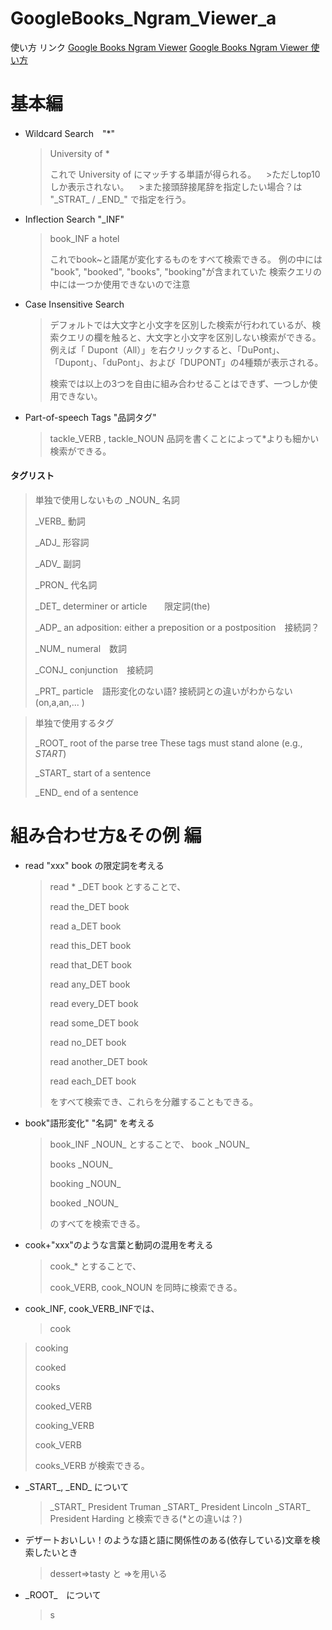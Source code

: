 # GoogleBooks_Ngram_Viewer_a 

使い方
リンク
[Google Books Ngram Viewer](https://books.google.com/ngrams)
[Google Books Ngram Viewer 使い方](https://books.google.com/ngrams/info)

# 基本編
- Wildcard Search　"*"
	> University of *
	> 
	>これで University of にマッチする単語が得られる。
    >ただしtop10しか表示されない。
    >また接頭辞接尾辞を指定したい場合？は "\_STRAT\_ / \_END\_" で指定を行う。

- Inflection Search "_INF"
    > book_INF a hotel
    > 
	>これでbook~と語尾が変化するものをすべて検索できる。
    >例の中には "book", "booked", "books", "booking"が含まれていた
    >検索クエリの中には一つか使用できないので注意

- Case Insensitive Search 
	> デフォルトでは大文字と小文字を区別した検索が行われているが、検索クエリの欄を触ると、大文字と小文字を区別しない検索ができる。
    > 例えば「 Dupont（All）」を右クリックすると、「DuPont」、「Dupont」、「duPont」、および「DUPONT」の4種類が表示される。
	>
    >検索では以上の3つを自由に組み合わせることはできず、一つしか使用できない。

- Part-of-speech Tags "品詞タグ"
    > tackle_VERB , tackle_NOUN
    > 品詞を書くことによって\*よりも細かい検索ができる。
   
#### タグリスト
>単独で使用しないもの
>\_NOUN\_		名詞
>
>\_VERB\_   動詞
>
>\_ADJ\_	形容詞
>
>\_ADV\_	副詞
>
>\_PRON\_	代名詞
>
>\_DET\_	determiner or article　　限定詞(the)
>
>\_ADP\_	an adposition: either a preposition or a postposition　接続詞？
>
>\_NUM\_	numeral　数詞
>
>\_CONJ\_	conjunction　接続詞
>
>\_PRT\_	particle　語形変化のない語? 接続詞との違いがわからない(on,a,an,... )

>単独で使用するタグ
>
>\_ROOT\_	root of the parse tree	These tags must stand alone (e.g., _START_)
>
>\_START\_	start of a sentence
>
>\_END\_	end of a sentence

# 組み合わせ方&その例 編
- read "xxx" book の限定詞を考える
    > read * _DET book とすることで、 
    >
	> read the_DET book
    > 
	> read a_DET book
	>
    >read this_DET book
	>
    >read that_DET book
	>
    >read any_DET book
	>
    >read every_DET book
	>
    >read some_DET book
	>
    >read no_DET book
	>
    >read another_DET book
	>
    >read each_DET book
	>
    >をすべて検索でき、これらを分離することもできる。
    
- book"語形変化" "名詞" を考える
    > book_INF \_NOUN\_ とすることで、
    >book \_NOUN\_
    >
    >books \_NOUN\_
    >
    >booking \_NOUN\_
    >
    >booked \_NOUN\_
    >
    >のすべてを検索できる。

- cook+"xxx"のような言葉と動詞の混用を考える
  	> cook\_\* とすることで、
    >
    >cook_VERB, cook_NOUN を同時に検索できる。

- cook_INF, cook_VERB_INFでは、
    >cook
>cooking
>
>cooked
>
>cooks
>
>cooked_VERB
>
>cooking_VERB
>
>cook_VERB
>
>cooks_VERB
>が検索できる。

- \_START\_, \_END\_ について
    > \_START\_ President Truman
\_START\_ President Lincoln
\_START\_ President Harding と検索できる(*との違いは？)

- デザートおいしい！のような語と語に関係性のある(依存している)文章を検索したいとき
    > dessert=>tasty と =>を用いる

- \_ROOT\_　について
    > s






